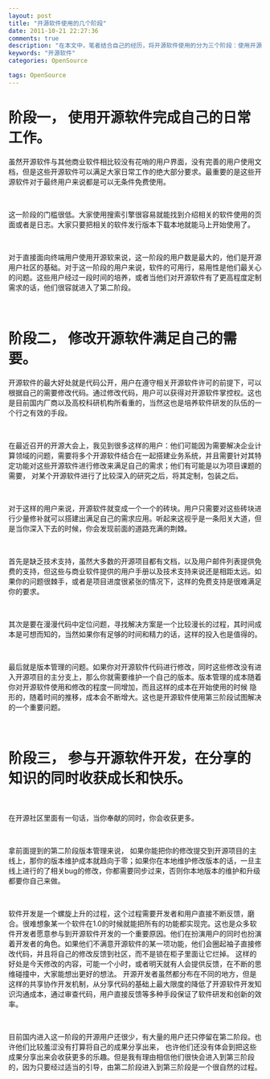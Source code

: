 ```yaml
---
layout: post
title: "开源软件使用的几个阶段"
date: 2011-10-21 22:27:36
comments: true
description: "在本文中，笔者结合自己的经历，将开源软件使用的分为三个阶段：使用开源软件完成自己的日常工作；修改开源软件满足自己的需求；参与开源软件开发，在分享的知识的同时收获成长和快乐。 "
keywords: "开源软件"
categories: OpenSource

tags: OpenSource
---
```


# 阶段一， 使用开源软件完成自己的日常工作。

虽然开源软件与其他商业软件相比较没有花哨的用户界面，没有完善的用户使用文档，但是这些开源软件可以满足大家日常工作的绝大部分要求。最重要的是这些开源软件对于最终用户来说都是可以无条件免费使用。

 

这一阶段的门槛很低。大家使用搜索引擎很容易就能找到介绍相关的软件使用的页面或者是日志。大家只要把相关的软件发行版本下载本地就能马上开始使用了。

 

对于直接面向终端用户使用开源软来说，这一阶段的用户数是最大的，他们是开源用户社区的基础。对于这一阶段的用户来说，软件的可用行，易用性是他们最关心的问题。这些用户经过一段时间的培养，或者当他们对开源软件有了更高程度定制需求的话，他们很容就进入了第二阶段。

 

# 阶段二， 修改开源软件满足自己的需要。

开源软件的最大好处就是代码公开，用户在遵守相关开源软件许可的前提下，可以根据自己的需要修改代码。通过修改代码，用户可以获得对开源软件掌控权。这也是目前国内厂商以及高校科研机构所看重的，当然这也是培养软件研发的队伍的一个行之有效的手段。

 

在最近召开的开源大会上，我见到很多这样的用户：他们可能因为需要解决企业计算领域的问题，需要将多个开源软件结合在一起搭建业务系统，并且需要针对其特定功能对这些开源软件进行修改来满足自己的需求；他们有可能是以为项目课题的需要， 对某个开源软件进行了比较深入的研究之后，将其定制，包装之后。

 

对于这样的用户来说，开源软件就变成一个一个的砖块。用户只需要对这些砖块进行少量修补就可以搭建出满足自己的需求应用。听起来这视乎是一条阳关大道，但是当你深入下去的时候，你会发现前面的道路充满的荆棘。 

 

首先是缺乏技术支持，虽然大多数的开源项目都有文档，以及用户邮件列表提供免费的支持，但这些与商业软件提供的用户手册以及技术支持来说还是相距太远。如果你的问题很棘手，或者是项目进度很紧张的情况下，这样的免费支持是很难满足你的要求。

 

其次是要在漫漫代码中定位问题，寻找解决方案是一个比较漫长的过程，其时间成本是可想而知的，当然如果你有足够的时间和精力的话，这样的投入也是值得的。

 

最后就是版本管理的问题。如果你对开源软件代码进行修改，同时这些修改没有进入开源项目的主分支上，那么你就需要维护一个自己的版本。版本管理的成本随着你对开源软件使用和修改的程度一同增加，而且这样的成本在开始使用的时候 隐形的，随着时间的推移，成本会不断增大。这也是开源软件使用第三阶段试图解决的一个重要问题。

 

# 阶段三， 参与开源软件开发，在分享的知识的同时收获成长和快乐。

 

在开源社区里面有一句话，当你奉献的同时，你会收获更多。

 

拿前面提到的第二阶段版本管理来说， 如果你能把你的修改提交到开源项目的主线上，那你的版本维护成本就趋向于零；如果你在本地维护修改版本的话，一旦主线上进行的了相关bug的修改，你都需要同步过来，否则你本地版本的维护和升级都要你自己来做。

 

软件开发是一个螺旋上升的过程，这个过程需要开发者和用户直接不断反馈，磨合。很难想象某一个软件在1.0的时候就能把所有的功能都实现完。这也是众多软件开发者愿意参与到开源软件开发的一个重要原因。他们在扮演用户的同时也扮演着开发者的角色。如果他们不满意开源软件的某一项功能，他们会圈起袖子直接修改代码，并且将自己的修改反馈到社区，而不是锁在柜子里面让它烂掉。 这样的好处是今天修改的内容，可能一个小时，或者明天就有人会提供反馈，在不断的思维碰撞中，大家能想出更好的想法。 开源开发者虽然都分布在不同的地方，但是这样的共享协作开发机制，从分享代码的基础上最大限度的降低了开源软件开发知识沟通成本，通过审查代码，用户直接反馈等多种手段保证了软件研发和创新的效率。

 

目前国内进入这一阶段的开源用户还很少，有大量的用户还只停留在第二阶段。也许他们比较羞涩没有打算将自己的成果分享出来， 也许他们还没有体会到把这些成果分享出来会收获更多的乐趣。但是我有理由相信他们很快会进入到第三阶段的，因为只要经过适当的引导，由第二阶段进入到第三阶段是一个很自然的过程。
